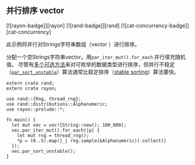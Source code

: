 ## 并行排序 vector

[![rayon-badge]][rayon] [![rand-badge]][rand] [![cat-concurrency-badge]][cat-concurrency]

此示例将并行对Strings字符串数组（vector ）进行排序。

分配一个空Strings字符串vector，用`par_iter_mut().for_each` 并行填充随机值。 尽管有[多个可选方法]来对可枚举的数据类型进行排序，但并行不稳定（[`par_sort_unstable`]）算法通常比稳定排序（[stable sorting]）算法要快。

```rust,ignore
extern crate rand;
extern crate rayon;

use rand::{Rng, thread_rng};
use rand::distributions::Alphanumeric;
use rayon::prelude::*;

fn main() {
  let mut vec = vec![String::new(); 100_000];
  vec.par_iter_mut().for_each(|p| {
    let mut rng = thread_rng();
    *p = (0..5).map(|_| rng.sample(&Alphanumeric)).collect()
  });
  vec.par_sort_unstable();
}
```

[`par_sort_unstable`]: https://docs.rs/rayon/*/rayon/slice/trait.ParallelSliceMut.html#method.par_sort_unstable
[多个可选方法]: https://docs.rs/rayon/*/rayon/slice/trait.ParallelSliceMut.html
[stable sorting]: https://docs.rs/rayon/*/rayon/slice/trait.ParallelSliceMut.html#method.par_sort
